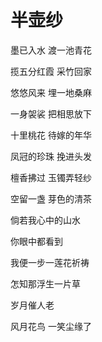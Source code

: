 # 半壶纱

墨已入水 渡一池青花 

揽五分红霞 采竹回家 

悠悠风来 埋一地桑麻 

一身袈裟 把相思放下 

十里桃花 待嫁的年华 

凤冠的珍珠 挽进头发 

檀香拂过 玉镯弄轻纱 

空留一盏 芽色的清茶 

倘若我心中的山水 

你眼中都看到 

我便一步一莲花祈祷 

怎知那浮生一片草 

岁月催人老 

风月花鸟 一笑尘缘了